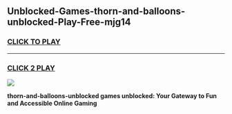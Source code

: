 
## Unblocked-Games-thorn-and-balloons-unblocked-Play-Free-mjg14
<h3>
<a href="https://premium76.site?title=thorn-and-balloons-unblocked&ref=21A">CLICK TO PLAY</a></h3>
<hr>

<h3>
<a href="https://premium76.site?title=thorn-and-balloons-unblocked&ref=21A">CLICK 2 PLAY</a>
  
</h3>

<a href="https://premium76.site?title=thorn-and-balloons-unblocked&ref=21A"><img src="https://clearcache.store/games.png"></a>


**thorn-and-balloons-unblocked games unblocked: Your Gateway to Fun and Accessible Online Gaming**
